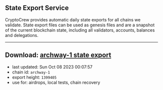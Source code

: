 ## State Export Service
CryptoCrew provides automatic daily state exports for all chains we validate. State export files can be used as genesis files and are a snapshot of the current blockchain state, including all validators, accounts, balances and delegations.

---
**Download: [archway-1 state export](https://dl.ccvalidators.com/SERVICE/archway/archway-1_export_1399405.json)**
---

- last updated: Sun Oct 08 2023 00:07:57
- chain id: `archway-1`
- export height: `1399405`
- use for: airdrops, local tests, chain recovery

